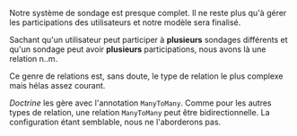 Notre système de sondage est presque complet. Il ne reste plus qu'à gérer les participations des utilisateurs et notre modèle sera finalisé.

Sachant qu'un utilisateur peut participer à **plusieurs** sondages différents et qu'un sondage peut avoir **plusieurs** participations, nous avons là une relation n..m.

Ce genre de relations est, sans doute, le type de relation le plus complexe mais hélas assez courant.

*Doctrine* les gère avec l'annotation `ManyToMany`. Comme pour les autres types de relation, une relation `ManyToMany` peut être bidirectionnelle. La configuration étant semblable, nous ne l'aborderons pas.